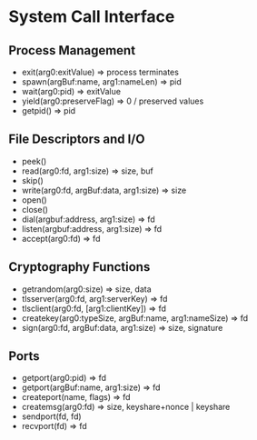 # System Call Interface

## Process Management

 - exit(arg0:exitValue) => process terminates
 - spawn(argBuf:name, arg1:nameLen) => pid
 - wait(arg0:pid) => exitValue
 - yield(arg0:preserveFlag) => 0 / preserved values
 - getpid() => pid

## File Descriptors and I/O

 - peek()
 - read(arg0:fd, arg1:size) => size, buf
 - skip()
 - write(arg0:fd, argBuf:data, arg1:size) => size
 - open()
 - close()
 - dial(argbuf:address, arg1:size) => fd
 - listen(argbuf:address, arg1:size) => fd
 - accept(arg0:fd) => fd

## Cryptography Functions

 - getrandom(arg0:size) => size, data
 - tlsserver(arg0:fd, arg1:serverKey) => fd
 - tlsclient(arg0:fd, [arg1:clientKey]) => fd
 - createkey(arg0:typeSize, argBuf:name, arg1:nameSize) => fd
 - sign(arg0:fd, argBuf:data, arg1:size) => size, signature

## Ports

 - getport(arg0:pid) => fd
 - getport(argBuf:name, arg1:size) => fd
 - createport(name, flags) => fd
 - createmsg(arg0:fd) => size, keyshare+nonce | keyshare
 - sendport(fd, fd)
 - recvport(fd) => fd
